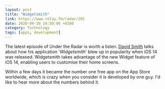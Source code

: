 ```yaml
--- 
layout: post 
title: "Widgetsmith" 
link: https://www.relay.fm/radar/201
date: 2020-09-30 14:50:00 +0100 
category: Technology 
tags: [apps, development] 
--- 
```


The latest episode of Under the Radar is worth a listen. [David Smith][underscore] talks about how his application '_Widgetsmith_' blew up in popularity when iOS 14 was released. Widgetsmith takes advantage of the new Widget feature of iOS 14, enabling users to customise their home screens. 

Within a few days it became the number one free app on the App Store worldwide, which is crazy when you consider it is developed by one guy. I'd like to hear more about the numbers behind it.

[underscore]:https://david-smith.org/
